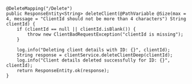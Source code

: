     @DeleteMapping("/Delete")
    public ResponseEntity<String> deleteClient(@PathVariable @Size(max = 4, message = "ClientId should not be more than 4 characters") String clientId) {
        if (clientId == null || clientId.isBlank()) {
            throw new ClientBadRequestException("clientId is missing");
        }

        log.info("Deleting client details with ID: {}", clientId);
        String response = clientService.deleteClientDeep(clientId);
        log.info("Client details deleted successfully for ID: {}", clientId);
        return ResponseEntity.ok(response);
    }
